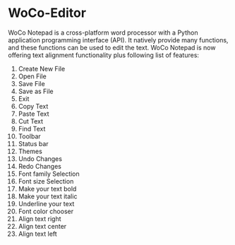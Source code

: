 # WoCo-Editor
WoCo Notepad is a cross-platform word processor with a Python application programming interface (API). It natively provide many functions, and these functions can be used to edit the text. WoCo Notepad is now offering text alignment functionality plus following list of features:
1.	Create New File
2.	Open File
3.	Save File
4.	Save as File
5.	Exit
6.	Copy Text
7.	Paste Text
8.	Cut Text
9.	Find Text
10.	Toolbar
11.	Status bar
12.	Themes
13.	Undo Changes
14.	Redo Changes
15.	Font family Selection
16.	Font size Selection
17.	Make your text bold
18.	Make your text italic
19.	Underline your text
20.	Font color chooser
21.	Align text right
22.	Align text center
23.	Align text left
